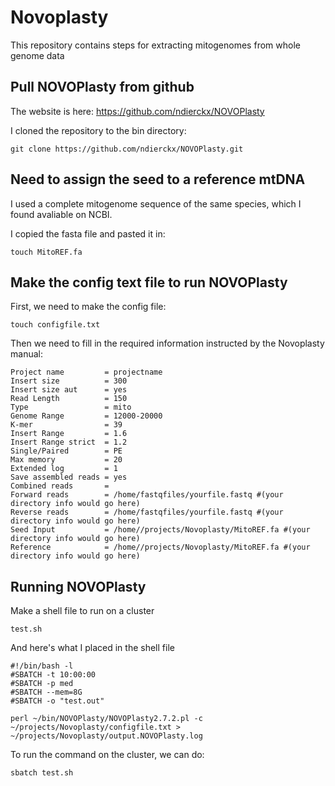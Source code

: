 # Novoplasty
 This repository contains steps for extracting mitogenomes from whole genome data
 
 ## Pull NOVOPlasty from github
The website is here: https://github.com/ndierckx/NOVOPlasty

I cloned the repository to the bin directory: 
```
git clone https://github.com/ndierckx/NOVOPlasty.git
```

## Need to assign the seed to a reference mtDNA 

I used a complete mitogenome sequence of the same species, which I found avaliable on NCBI. 

I copied the fasta file and pasted it in: 
```
touch MitoREF.fa
```

## Make the config text file to run NOVOPlasty 

First, we need to make the config file: 
```
touch configfile.txt
```
Then we need to fill in the required information instructed by the Novoplasty manual:

```
Project name         = projectname
Insert size          = 300
Insert size aut      = yes
Read Length          = 150
Type                 = mito
Genome Range         = 12000-20000
K-mer                = 39
Insert Range         = 1.6
Insert Range strict  = 1.2
Single/Paired        = PE
Max memory           = 20
Extended log         = 1
Save assembled reads = yes
Combined reads       =
Forward reads        = /home/fastqfiles/yourfile.fastq #(your directory info would go here)
Reverse reads        = /home/fastqfiles/yourfile.fastq #(your directory info would go here)
Seed Input           = /home//projects/Novoplasty/MitoREF.fa #(your directory info would go here)
Reference            = /home//projects/Novoplasty/MitoREF.fa #(your directory info would go here)
```

## Running NOVOPlasty

Make a shell file to run on a cluster
```
test.sh
```
And here's what I placed in the shell file
```
#!/bin/bash -l
#SBATCH -t 10:00:00
#SBATCH -p med
#SBATCH --mem=8G
#SBATCH -o "test.out"

perl ~/bin/NOVOPlasty/NOVOPlasty2.7.2.pl -c ~/projects/Novoplasty/configfile.txt > ~/projects/Novoplasty/output.NOVOPlasty.log
```
To run the command on the cluster, we can do: 
```
sbatch test.sh   
```
